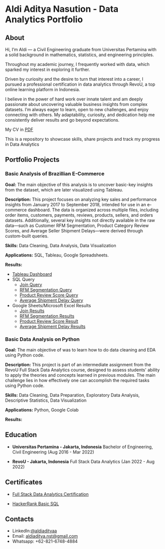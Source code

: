 # Aldi Aditya Nasution - Data Analytics Portfolio
## About
Hi, I’m Aldi — a Civil Engineering graduate from Universitas Pertamina with a solid background in mathematics, statistics, and engineering principles. 

Throughout my academic journey, I frequently worked with data, which sparked my interest in exploring it further. 

Driven by curiosity and the desire to turn that interest into a career, I pursued a professional certification in data analytics through RevoU, a top online learning platform in Indonesia.

I believe in the power of hard work over innate talent and am deeply passionate about uncovering valuable business insights from complex datasets. I’m always eager to learn, open to new challenges, and enjoy connecting with others. My adaptability, curiosity, and dedication help me consistently deliver results and go beyond expectations.

My CV in [PDF](https://github.com/aldiadityaanst/Data-Analytics-Portfolio/blob/main/projects/Resume_AldiAdityaNasution.pdf)

This is a repository to showcase skills, share projects and track my progress in Data Analytics
## Portfolio Projects
### Basic Analysis of Brazillian E-Commerce
**Goal:** The main objective of this analysis is to uncover basic-key insights from the dataset, which are later visualized using Tableau.

**Description:** This project focuses on analyzing key sales and performance insights from January 2017 to September 2018, intended for use in an e-commerce dashboard. The data is organized across multiple files, including order items, customers, payments, reviews, products, sellers, and orders datasets. Additionally, several key insights not directly available in the raw data—such as Customer RFM Segmentation, Product Category Review Scores, and Average Seller Shipment Delays—were derived through custom-built queries.

**Skills:** Data Cleaning, Data Analysis, Data Visualization

**Applications:** SQL, Tableau, Google Spreadsheets.

**Results:** 
- [Tableau Dashboard](https://public.tableau.com/views/BrazilianE-CommerceDashboard_17512777652710/OverviewDashboard?:language=en-GB&:sid=&:redirect=auth&:display_count=n&:origin=viz_share_link)
- SQL Query
  - [Join Query](https://aldiadityaanst.github.io/Data-Analytics-Portfolio/projects/join_duplicate_query.html) 
  - [RFM Segmentation Query](https://aldiadityaanst.github.io/Data-Analytics-Portfolio/projects/customer_rfm.html)
  - [Product Review Score Query](https://aldiadityaanst.github.io/Data-Analytics-Portfolio/projects/product_category_score.html)
  - [Average Shipment Delay Query](https://aldiadityaanst.github.io/Data-Analytics-Portfolio/projects/avg_shipment_delay.html)
- Google Sheets/Microsoft Excel Results
  - [Join Results](https://aldiadityaanst.github.io/Data-Analytics-Portfolio/projects/FINAL%20DATA.xlsx)
  - [RFM Segmentation Results](https://aldiadityaanst.github.io/Data-Analytics-Portfolio/projects/customer_rfm.html)
  - [Product Review Score Result](https://docs.google.com/spreadsheets/d/1ArwjC95ZEY0t9JHOenbKGsU9CnDUfWRt32Pvc3foCkE/edit?usp=sharing)
  - [Average Shipment Delay Results](https://docs.google.com/spreadsheets/d/1slaP5UJ9w5vcJDjXsmkRxRkcCEjywEE3FrujcGJ7goY/edit?gid=1489341746#gid=1489341746)
 
### Basic Data Analysis on Python
**Goal:** The main objective of was to learn how to do data cleaning and EDA using Python code.

**Description:** This project is part of an intermediate assignment from the RevoU Full Stack Data Analytics course, designed to assess students' ability to apply the theories and concepts learned in previous modules. The main challenge lies in how effectively one can accomplish the required tasks using Python code.

**Skills:** Data Cleaning, Data Preparation, Exploratory Data Analysis, Descriptive Statistics, Data Visualization

**Applications:** Python, Google Colab

**Results:** 


## Education
- **Universitas Pertamina - Jakarta, Indonesia**
  Bachelor of Engineering, Civil Engineering
  (Aug 2016 - Mar 2022)

- **RevoU - Jakarta, Indonesia**
  Full Stack Data Analytics
  (Jan 2022 - Aug 2022)

## Certificates
- [Full Stack Data Analytics Certification](https://drive.google.com/file/d/1Yxg-A1tLBHX9NoCPJibPBYEBKAgiFEFA/view?usp=sharing)

- [HackerRank Basic SQL](https://www.hackerrank.com/certificates/29b54e37bde0)

## Contacts
- LinkedIn:[@aldiadityaa](https://www.linkedin.com/in/aldiadityaa)
- Email: aldiaditya.nst@gmail.com
- Whatsapp: +62-821-6748-4884
